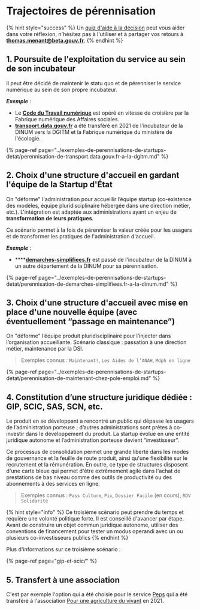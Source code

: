 # Trajectoires de pérennisation

{% hint style="success" %}
Un [quiz d'aide à la décision](https://startupdetat.typeform.com/to/N6rXqwFF) peut vous aider dans votre réflexion, n'hésitez pas à l'utiliser et à partager vos retours à **thomas.menant@beta.gouv.fr**. 
{% endhint %}

## 1. Poursuite de l'exploitation du service au sein de son incubateur

Il peut être décidé de maintenir le statu quo et de pérenniser le service numérique au sein de son propre incubateur. 

_**Exemple**_ : 

* Le [**Code du Travail numérique**](https://code.travail.gouv.fr/) est opéré en vitesse de croisière par la Fabrique numérique des Affaires sociales. 
* [**transport.data.gouv.fr**](../exemples-de-perennisations-de-startups-detat/perennisation-de-transport.data.gouv.fr-a-la-dgitm.md) a été transféré en 2021 de l'incubateur de la DINUM vers la DGITM et la Fabrique numérique du ministère de l'écologie.

{% page-ref page="../exemples-de-perennisations-de-startups-detat/perennisation-de-transport.data.gouv.fr-a-la-dgitm.md" %}

## 2. Choix d'une structure d'accueil en gardant l'équipe de la Startup d'État

On "déforme" l'administration pour accueillir l’équipe startup \(co-existence des modèles, équipe pluridisciplinaire hébergée dans une direction métier, etc.\). L'intégration est adaptée aux administrations ayant un enjeu de **transformation de leurs pratiques**. 

Ce scénario permet à la fois de pérenniser la valeur créée pour les usagers et de transformer les pratiques de l'administration d'accueil.  

_**Exemple**_ :

* \*\*\*\*[**demarches-simplifiees.fr**](https://www.demarches-simplifiees.fr/) est passé de l'incubateur de la DINUM à un autre département de la DINUM pour sa pérennisation.

{% page-ref page="../exemples-de-perennisations-de-startups-detat/perennisation-de-demarches-simplifiees.fr-a-la-dinum.md" %}

## 3. Choix d'une structure d'accueil avec mise en place d'une nouvelle équipe \(avec éventuellement “passage en maintenance”\)

On "déforme" l’équipe produit pluridisciplinaire pour l’injecter dans l’organisation accueillante. Scénario classique : passation à une direction métier, maintenance par la DSI. 

> Exemples connus : `Maintenant!`, `Les Aides de l’ANAH`, `Mdph en ligne`

{% page-ref page="../exemples-de-perennisations-de-startups-detat/perennisation-de-maintenant-chez-pole-emploi.md" %}

## 4. Constitution d’une structure juridique dédiée : GIP, SCIC, SAS, SCN, etc. 

Le produit en se développant a rencontré un public qui dépasse les usagers de l’administration porteuse ; d’autres administrations sont prêtes à co-investir dans le développement du produit. La startup évolue en une entité juridique autonome et l’administration porteuse devient “investisseur”.

Ce processus de consolidation permet une grande liberté dans les modes de gouvernance et la feuille de route produit, ainsi qu'une flexibilité sur le recrutement et la rémunération. En outre, ce type de structures disposent d'une carte bleue qui permet d'être extrêmement agile dans l'achat de prestations de bas niveau comme des outils de productivité ou des abonnements à des services en ligne.

> Exemples connus : `Pass Culture`, `Pix`, `Dossier Facile` \(en cours\), `RDV Solidarité`

{% hint style="info" %}
Ce troisième scénario peut prendre du temps et requière une volonté politique forte. Il est conseillé d'avancer par étape. Avant de construire un objet commun juridique autonome, utiliser des conventions de financement pour tester un modus operandi avec un ou plusieurs co-investisseurs publics
{% endhint %}

Plus d'informations sur ce troisième scénario :

{% page-ref page="gip-et-scic/" %}

## 5. Transfert à une association 

C'est par exemple l'option qui a été choisie pour le service [Peps](https://www.peps.beta.gouv.fr/) qui a été transféré à l'association [Pour une agriculture du vivant](https://agricultureduvivant.org/) en 2021. 

